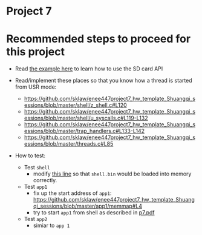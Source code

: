 # Project 7
# Recommended steps to proceed for this project
- Read [the example here](https://github.com/sklaw/enee447project7_hw_template_Shuangqi_sessions/blob/master/kernel.c#L36-L60) to learn how to use the SD card API

- Read/implement these places so that you know how a thread is started from USR mode:
  - https://github.com/sklaw/enee447project7_hw_template_Shuangqi_sessions/blob/master/shell/z_shell.c#L120
  - https://github.com/sklaw/enee447project7_hw_template_Shuangqi_sessions/blob/master/shell/u_syscalls.c#L119-L132
  - https://github.com/sklaw/enee447project7_hw_template_Shuangqi_sessions/blob/master/trap_handlers.c#L133-L142
  - https://github.com/sklaw/enee447project7_hw_template_Shuangqi_sessions/blob/master/threads.c#L85
- How to test: 
  - Test `shell`
    - modify [this line](https://github.com/sklaw/enee447project7_hw_template_Shuangqi_sessions/blob/master/kernel.c#L107) so that `shell.bin` would be loaded into memory correctly.
  - Test `app1`
    - fix up the start address of `app1`: https://github.com/sklaw/enee447project7_hw_template_Shuangqi_sessions/blob/master/app1/memmap#L4
    - try to start `app1` from shell as described in [p7.pdf](https://github.com/sklaw/enee447project7_hw_template_Shuangqi_sessions/blob/master/p7.pdf)
  - Test `app2`
    - simiar to `app 1`
  
